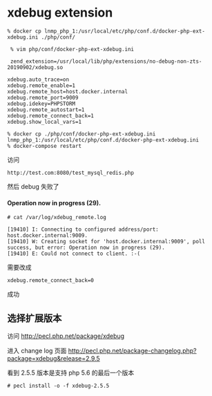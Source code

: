 #  xdebug extension

```
% docker cp lnmp_php_1:/usr/local/etc/php/conf.d/docker-php-ext-xdebug.ini ./php/conf/
```

```
 % vim php/conf/docker-php-ext-xdebug.ini
 
 zend_extension=/usr/local/lib/php/extensions/no-debug-non-zts-20190902/xdebug.so

xdebug.auto_trace=on
xdebug.remote_enable=1
xdebug.remote_host=host.docker.internal
xdebug.remote_port=9009
xdebug.idekey=PHPSTORM
xdebug.remote_autostart=1
xdebug.remote_connect_back=1
xdebug.show_local_vars=1
```

```
% docker cp ./php/conf/docker-php-ext-xdebug.ini lnmp_php_1:/usr/local/etc/php/conf.d/docker-php-ext-xdebug.ini
% docker-compose restart
```

访问

```
http://test.com:8080/test_mysql_redis.php
```

然后 debug 失败了



#### Operation now in progress (29).

```
# cat /var/log/xdebug_remote.log
```

```
[19410] I: Connecting to configured address/port: host.docker.internal:9009.
[19410] W: Creating socket for 'host.docker.internal:9009', poll success, but error: Operation now in progress (29).
[19410] E: Could not connect to client. :-(
```

需要改成

```
xdebug.remote_connect_back=0
```

成功

## 选择扩展版本

访问 http://pecl.php.net/package/xdebug

进入 change log 页面 http://pecl.php.net/package-changelog.php?package=xdebug&release=2.9.5

看到 2.5.5 版本是支持 php 5.6 的最后一个版本

```
# pecl install -o -f xdebug-2.5.5
```

